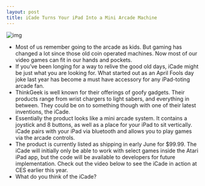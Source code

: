 ```yaml
---
layout: post
title: iCade Turns Your iPad Into a Mini Arcade Machine
---
```

![img](http://media.idownloadblog.com/wp-content/uploads/2011/04/icade.jpg)
* Most of us remember going to the arcade as kids. But gaming has changed a lot since those old coin operated machines. Now most of our video games can fit in our hands and pockets.
* If you’ve been longing for a way to relive the good old days, iCade might be just what you are looking for. What started out as an April Fools day joke last year has become a must have accessory for any iPad-toting arcade fan.
* ThinkGeek is well known for their offerings of goofy gadgets. Their products range from wrist chargers to light sabers, and everything in between. They could be on to something though with one of their latest inventions, the iCade.
* Essentially the product looks like a mini arcade system. It contains a joystick and 8 buttons, as well as a place for your iPad to sit vertically. iCade pairs with your iPad via bluetooth and allows you to play games via the arcade controls.
* The product is currently listed as shipping in early June for $99.99. The iCade will initially only be able to work with select games inside the Atari iPad app, but the code will be available to developers for future implementation. Check out the video below to see the iCade in action at CES earlier this year.
* What do you think of the iCade?

